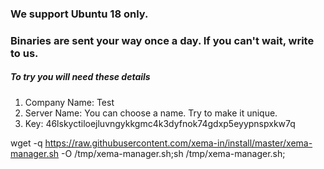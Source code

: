 

### We support Ubuntu 18 only.
### Binaries are sent your way once a day. If you can't wait, write to us.

##### To try you will need these details

1. Company Name: Test
2. Server Name: You can choose a name. Try to make it unique.
3. Key: 46lskyctiloejluvngykkgmc4k3dyfnok74gdxp5eyypnspxkw7q
  

wget -q https://raw.githubusercontent.com/xema-in/install/master/xema-manager.sh -O /tmp/xema-manager.sh;sh /tmp/xema-manager.sh;
